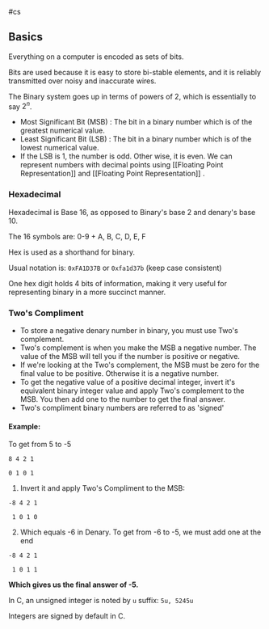 #cs 


## Basics


Everything on a computer is encoded as sets of bits.

Bits are used because it is easy to store bi-stable elements, and it is reliably transmitted over noisy and inaccurate wires.


The Binary system goes up in terms of powers of 2, which is essentially to say $2^n$.
- Most Significant Bit (MSB) : The bit in a binary number which is of the greatest numerical value.
- Least Significant Bit (LSB) : The bit in a binary number which is of the lowest numerical value.
-  If the LSB is 1, the number is odd. Other wise, it is even.
We can represent numbers with decimal points using [[Floating Point Representation]] and [[Floating Point Representation]] .


### Hexadecimal

Hexadecimal is Base 16, as opposed to Binary's base 2 and denary's base 10. 

The 16 symbols are: 0-9 + A, B, C, D, E, F

Hex is used as a shorthand for binary. 

Usual notation is: `0xFA1D37B` or `0xfa1d37b` (keep case consistent)

One hex digit holds 4 bits of information, making it very useful for representing binary in a more succinct manner.


### Two's Compliment

- To store a negative denary number in binary, you must use Two's complement.
- Two's complement is when you make the MSB a negative number. The value of the MSB will tell you if the number is positive or negative.
- If we're looking at the Two's complement, the MSB must be zero for the final value to be positive. Otherwise it is a negative number.
- To get the negative value of a positive decimal integer, invert it's equivalent binary integer value and apply Two's complement to the MSB. You then add one to the number to get the final answer.
- Two's compliment binary numbers are referred to as 'signed'


#### Example: 

To get from 5 to -5

```
8 4 2 1

0 1 0 1
```

1. Invert it and apply Two's Compliment to the MSB:

```
-8 4 2 1

 1 0 1 0
```

2. Which equals -6 in Denary. To get from -6 to -5, we must add one at the end
   
```
-8 4 2 1

 1 0 1 1
 ```

**Which gives us the final answer of -5.**



In C, an unsigned integer is noted by `u` suffix: `5u, 5245u`

Integers are signed by default in C.